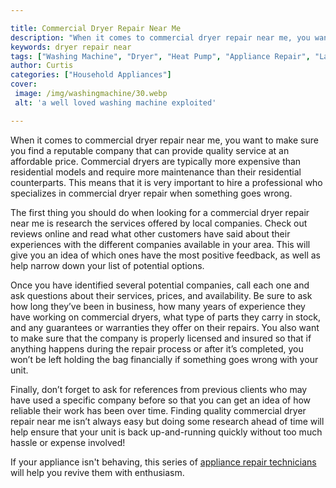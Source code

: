 ```yaml
---

title: Commercial Dryer Repair Near Me
description: "When it comes to commercial dryer repair near me, you want to make sure you find a reputable company that can provide quality serv...keep reading to learn"
keywords: dryer repair near
tags: ["Washing Machine", "Dryer", "Heat Pump", "Appliance Repair", "Laundry Appliances", "Buy Appliance"]
author: Curtis
categories: ["Household Appliances"]
cover: 
 image: /img/washingmachine/30.webp
 alt: 'a well loved washing machine exploited'

---
```


When it comes to commercial dryer repair near me, you want to make sure you find a reputable company that can provide quality service at an affordable price. Commercial dryers are typically more expensive than residential models and require more maintenance than their residential counterparts. This means that it is very important to hire a professional who specializes in commercial dryer repair when something goes wrong.

The first thing you should do when looking for a commercial dryer repair near me is research the services offered by local companies. Check out reviews online and read what other customers have said about their experiences with the different companies available in your area. This will give you an idea of which ones have the most positive feedback, as well as help narrow down your list of potential options.

Once you have identified several potential companies, call each one and ask questions about their services, prices, and availability. Be sure to ask how long they’ve been in business, how many years of experience they have working on commercial dryers, what type of parts they carry in stock, and any guarantees or warranties they offer on their repairs. You also want to make sure that the company is properly licensed and insured so that if anything happens during the repair process or after it’s completed, you won’t be left holding the bag financially if something goes wrong with your unit.

Finally, don’t forget to ask for references from previous clients who may have used a specific company before so that you can get an idea of how reliable their work has been over time. Finding quality commercial dryer repair near me isn’t always easy but doing some research ahead of time will help ensure that your unit is back up-and-running quickly without too much hassle or expense involved!

If your appliance isn't behaving, this series of <a href="/pages/appliance-repair-technicians/">appliance repair technicians</a> will help you revive them with enthusiasm.